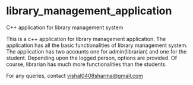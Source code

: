 # library_management_application
C++ application for library management system

This is a c++ application for library management application. The application has all the basic functionalities of library management system. 
The application has two accounts one for admin(librarian) and one for the student. Depending upon the logged person, 
options are provided. Of course, librarian has much more functionalities than the students. 

For any queries, contact vishal0408sharma@gmail.com
